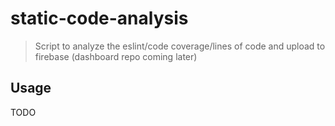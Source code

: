 # static-code-analysis

> Script to analyze the eslint/code coverage/lines of code and upload to firebase (dashboard repo coming later)

## Usage

TODO